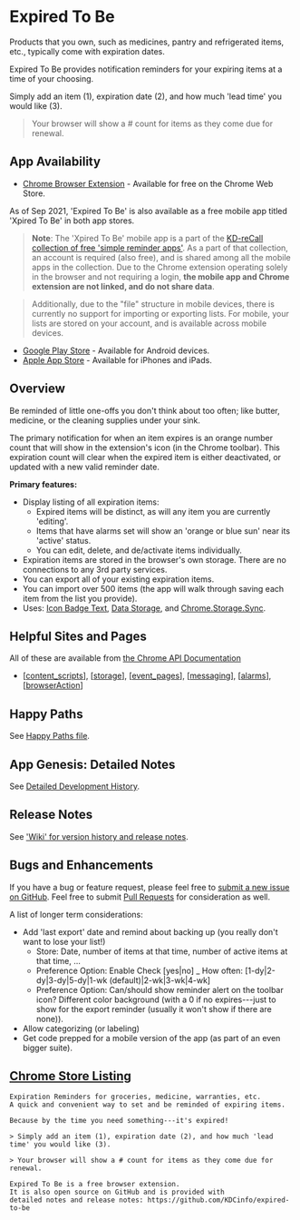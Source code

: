 # Expired To Be

Products that you own, such as medicines, pantry and refrigerated items, etc., typically come with expiration dates.

Expired To Be provides notification reminders for your expiring items at a time of your choosing.

Simply add an item (1), expiration date (2), and how much 'lead time' you would like (3).

> Your browser will show a # count for items as they come due for renewal.

## App Availability

  - [Chrome Browser Extension](https://chrome.google.com/webstore/detail/expired-to-be/kamjiblbgmiobifooelpmlkojmadmcan) - Available for free on the Chrome Web Store.

As of Sep 2021, 'Expired To Be' is also available as a free mobile app titled 'Xpired To Be' in both app stores. 

  > **Note**: The 'Xpired To Be' mobile app is a part of the [KD-reCall collection of free 'simple reminder apps'](https://kdrecall.com). As a part of that collection, an account is required (also free), and is shared among all the mobile apps in the collection. Due to the Chrome extension operating solely in the browser and not requiring a login, **the mobile app and Chrome extension are not linked, and do not share data**. 
  
  > Additionally, due to the "file" structure in mobile devices, there is currently no support for importing or exporting lists. For mobile, your lists are stored on your account, and is available across mobile devices.

  - [Google Play Store](https://play.google.com/store/apps/details?id=com.kdcinfo.kdrecall_x2b) - Available for Android devices.
  - [Apple App Store](https://apps.apple.com/us/app/kd-recall-xpired-to-be/id1585280787) - Available for iPhones and iPads.

## Overview

Be reminded of little one-offs you don't think about too often; like butter, medicine, or the cleaning supplies under your sink.

The primary notification for when an item expires is an orange number count that will show in the extension's icon (in the Chrome toolbar). This expiration count will clear when the expired item is either deactivated, or updated with a new valid reminder date.

**Primary features:**

  - Display listing of all expiration items:
  	+ Expired items will be distinct, as will any item you are currently 'editing'.
  	+ Items that have alarms set will show an 'orange or blue sun' near its 'active' status.
  	+ You can edit, delete, and de/activate items individually.
  - Expiration items are stored in the browser's own storage. There are no connections to any 3rd party services.
  - You can export all of your existing expiration items.
  - You can import over 500 items (the app will walk through saving each item from the list you provide).
  - Uses: [Icon Badge Text](https://developer.chrome.com/extensions/browserAction#badge), [Data Storage](https://developer.chrome.com/extensions/storage), and [Chrome.Storage.Sync](https://developer.chrome.com/extensions/storage#property-sync).

## Helpful Sites and Pages

All of these are available from [the Chrome API Documentation](https://developer.chrome.com/extensions)

  * [[content_scripts](https://developer.chrome.com/extensions/content_scripts)], [[storage](https://developer.chrome.com/extensions/storage)], [[event_pages](https://developer.chrome.com/extensions/event_pages)], [[messaging](https://developer.chrome.com/extensions/messaging)], [[alarms](https://developer.chrome.com/extensions/alarms)], [[browserAction](https://developer.chrome.com/extensions/browserAction)]

## Happy Paths

See [Happy Paths file](/public/x2b/x2b-happy-paths.md).

## App Genesis: Detailed Notes

See [Detailed Development History](https://github.com/KDCinfo/expired-to-be/blob/master/public/extensions/chrome/history.md).

## Release Notes

See ['Wiki' for version history and release notes](https://github.com/KDCinfo/expired-to-be/wiki/Expired-To-Be:-Release-Notes-and-Version-History).

## Bugs and Enhancements

If you have a bug or feature request, please feel free to [submit a new issue on GitHub](https://github.com/KDCinfo/expired-to-be/issues). Feel free to submit [Pull Requests](https://github.com/KDCinfo/expired-to-be/pulls) for consideration as well.

A list of longer term considerations:

- Add 'last export' date and remind about backing up (you really don't want to lose your list!)
  	+ Store: Date, number of items at that time, number of active items at that time, ...
  	+ Preference Option: Enable Check [yes|no] _ How often: [1-dy|2-dy|3-dy|5-dy|1-wk (default)|2-wk|3-wk|4-wk]
  	+ Preference Option: Can/should show reminder alert on the toolbar icon? Different color background (with a 0 if no expires---just to show for the export reminder (usually it won't show if there are none)).
- Allow categorizing (or labeling)
- Get code prepped for a mobile version of the app (as part of an even bigger suite).

## [Chrome Store Listing](https://chrome.google.com/webstore/detail/expired-to-be/kamjiblbgmiobifooelpmlkojmadmcan)

```
Expiration Reminders for groceries, medicine, warranties, etc.
A quick and convenient way to set and be reminded of expiring items.
```
```
Because by the time you need something---it's expired!

> Simply add an item (1), expiration date (2), and how much 'lead time' you would like (3).

> Your browser will show a # count for items as they come due for renewal.

Expired To Be is a free browser extension.
It is also open source on GitHub and is provided with
detailed notes and release notes: https://github.com/KDCinfo/expired-to-be
```
